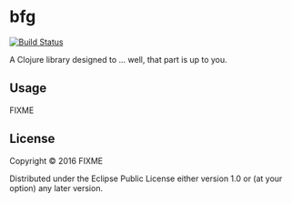 # bfg

[![Build Status](https://travis-ci.org/favetelinguis/bfg.svg?branch=master)](https://travis-ci.org/favetelinguis/bfg)

A Clojure library designed to ... well, that part is up to you.

## Usage

FIXME

## License

Copyright © 2016 FIXME

Distributed under the Eclipse Public License either version 1.0 or (at
your option) any later version.
